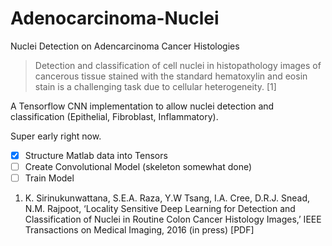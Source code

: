 # Adenocarcinoma-Nuclei
Nuclei Detection on Adencarcinoma Cancer Histologies

>Detection and classification of cell nuclei in histopathology images of cancerous tissue stained with the standard hematoxylin and eosin stain is a challenging task due to cellular heterogeneity. [1]

A Tensorflow CNN implementation to allow nuclei detection and classification (Epithelial, Fibroblast, Inflammatory).

Super early right now.

- [x] Structure Matlab data into Tensors
- [ ] Create Convolutional Model (skeleton somewhat done)
- [ ] Train Model

1. K. Sirinukunwattana, S.E.A. Raza, Y.W Tsang, I.A. Cree, D.R.J. Snead, N.M. Rajpoot, ‘Locality Sensitive Deep Learning for Detection and Classification of Nuclei in Routine Colon Cancer Histology Images,’ IEEE Transactions on Medical Imaging, 2016 (in press) [PDF]
